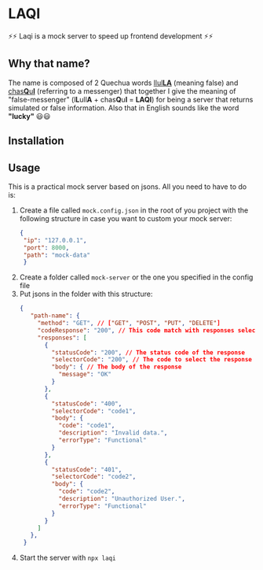 # LAQI

⚡⚡ Laqi is a mock server to speed up frontend development ⚡⚡

## Why that name?

The name is composed of 2 Quechua words [llul**LA**](https://es.glosbe.com/quz/es/llulla) (meaning false) and [chas**Q**u**I**](https://es.glosbe.com/qu/es/chaski) (referring to a messenger) that together I give the meaning of "false-messenger" (l**L**ull**A** + chas**Q**u**I** = **LAQI**) for being a server that returns simulated or false information. Also that in English sounds like the word **"lucky"** 😃😃

## Installation



## Usage

This is a practical mock server based on jsons. All you need to have to do is:

1. Create a file called `mock.config.json` in the root of you project with the following structure in case you want to custom your mock server:
   ```json
   {
    "ip": "127.0.0.1",
    "port": 8000,
    "path": "mock-data"
    }
   ```
2. Create a folder called `mock-server` or the one you specified in the config file
3. Put jsons in the folder with this structure:
   ```json
   {
      "path-name": {
        "method": "GET", // ["GET", "POST", "PUT", "DELETE"]
        "codeResponse": "200", // This code match with responses selectorCode item
        "responses": [
          {
            "statusCode": "200", // The status code of the response
            "selectorCode": "200", // The code to select the response
            "body": { // The body of the response
              "message": "OK"
            }
          },
          {
            "statusCode": "400",
            "selectorCode": "code1",
            "body": {
              "code": "code1",
              "description": "Invalid data.",
              "errorType": "Functional"
            }
          },
          {
            "statusCode": "401",
            "selectorCode": "code2",
            "body": {
              "code": "code2",
              "description": "Unauthorized User.",
              "errorType": "Functional"
            }
          }
        ]
      },
    }
   ```
4. Start the server with `npx laqi`



